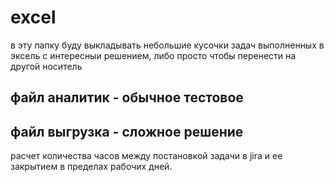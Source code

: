 # excel
в эту папку буду выкладывать небольшие кусочки задач выполненных в эксель с интересныи решением, либо просто чтобы перенести на другой носитель 
## файл аналитик - обычное тестовое 
## файл выгрузка - сложное решение 
расчет количества часов между постановкой задачи в jira и ее закрытием в пределах рабочих дней.
